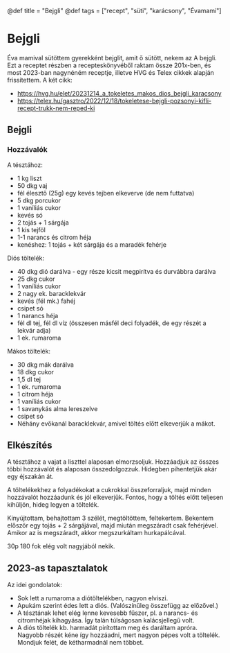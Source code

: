 @def title = "Bejgli"
@def tags = ["recept", "süti", "karácsony", "Évamami"]

# Bejgli

Éva mamival sütöttem gyerekként bejglit, amit ő sütött, nekem az A bejgli.
Ezt a receptet részben a recepteskönyvéből raktam össze 201x-ben, és most 2023-ban nagynéném receptje, illetve HVG és Telex cikkek alapján frissítettem.
A két cikk:

* <https://hvg.hu/elet/20231214_a_tokeletes_makos_dios_bejgli_karacsony>
* <https://telex.hu/gasztro/2022/12/18/tokeletese-bejgli-pozsonyi-kifli-recept-trukk-nem-reped-ki>

## Bejgli

### Hozzávalók

A tésztához:

* 1 kg liszt
* 50 dkg vaj
* fél élesztő (25g) egy kevés tejben elkeverve (de nem futtatva)
* 5 dkg porcukor
* 1 vaníliás cukor
* kevés só
* 2 tojás + 1 sárgája
* 1 kis tejföl
* 1-1 narancs és citrom héja
* kenéshez: 1 tojás + két sárgája és a maradék fehérje

Diós töltelék:

* 40 dkg dió darálva - egy része kicsit megpirítva és durvábbra darálva
* 25 dkg cukor
* 1 vaníliás cukor
* 2 nagy ek. baracklekvár
* kevés (fél mk.) fahéj
* csipet só
* 1 narancs héja
* fél dl tej, fél dl víz (összesen másfél deci folyadék, de egy részét a lekvár adja)
* 1 ek. rumaroma

Mákos töltelék:

* 30 dkg mák darálva
* 18 dkg cukor
* 1,5 dl tej
* 1 ek. rumaroma
* 1 citrom héja
* 1 vaníliás cukor
* 1 savanykás alma lereszelve
* csipet só
* Néhány evőkanál baracklekvár, amivel töltés előtt elkeverjük a mákot.

## Elkészítés

A tésztához a vajat a liszttel alaposan elmorzsoljuk.
Hozzáadjuk az összes többi hozzávalót és alaposan összedolgozzuk.
Hidegben pihentetjük akár egy éjszakán át.

A töltelékekhez a folyadékokat a cukrokkal összeforraljuk, majd minden hozzávalót hozzáadunk és jól elkeverjük.
Fontos, hogy a töltés előtt teljesen kihűljön, hideg legyen a töltelék.

Kinyújtottam, behajtottam 3 szélét, megtöltöttem, feltekertem.
Bekentem először egy tojás + 2 sárgájával, majd miután megszáradt csak fehérjével.
Amikor az is megszáradt, akkor megszurkáltam hurkapálcával.

30p 180 fok elég volt nagyjából nekik.

## 2023-as tapasztalatok

Az idei gondolatok:

* Sok lett a rumaroma a diótöltelékben, nagyon elviszi.
* Apukám szerint édes lett a diós. (Valószínűleg összefügg az előzővel.)
* A tésztának lehet elég lenne kevesebb fűszer, pl. a narancs- és citromhéjak kihagyása. Így talán túlságosan kalácsjellegű volt.
* A diós töltelék kb. harmadát pirítottam meg és daráltam apróra. Nagyobb részét kéne így hozzáadni, mert nagyon pépes volt a töltelék. Mondjuk felét, de kétharmadnál nem többet.
